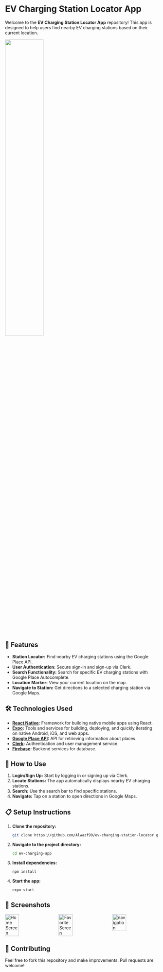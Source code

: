 # EV Charging Station Locator App

Welcome to the **EV Charging Station Locator App** repository! This app is designed to help users find nearby EV charging stations based on their current location.


<img src="https://github.com/user-attachments/assets/190d4c57-94ce-4064-bee8-e12807b8cd30" width="50%" />

## 🚀 Features

- **Station Locator:** Find nearby EV charging stations using the Google Place API.
- **User Authentication:** Secure sign-in and sign-up via Clerk.
- **Search Functionality:** Search for specific EV charging stations with Google Place Autocomplete.
- **Location Marker:** View your current location on the map.
- **Navigate to Station:** Get directions to a selected charging station via Google Maps.

## 🛠️ Technologies Used

- **[React Native](https://reactnative.dev/):** Framework for building native mobile apps using React.
- **[Expo](https://expo.dev/):** Tools and services for building, deploying, and quickly iterating on native Android, iOS, and web apps.
- **[Google Place API](https://developers.google.com/places/web-service/overview):** API for retrieving information about places.
- **[Clerk](https://clerk.dev/):** Authentication and user management service.
- **[Firebase](https://firebase.google.com/):** Backend services for database.

## 📱 How to Use

1. **Login/Sign Up:** Start by logging in or signing up via Clerk.
2. **Locate Stations:** The app automatically displays nearby EV charging stations.
3. **Search:** Use the search bar to find specific stations.
4. **Navigate:** Tap on a station to open directions in Google Maps.

## 📋 Setup Instructions

1. **Clone the repository:**

    ```bash
    git clone https://github.com/Alwazf99/ev-charging-station-locator.git
    ```

2. **Navigate to the project directory:**

    ```bash
    cd ev-charging-app
    ```

3. **Install dependencies:**

    ```bash
    npm install
    ```

4. **Start the app:**

    ```bash
    expo start
    ```

## 📸 Screenshots

<div style="display: flex; justify-content: space-between;">
    <img src="https://github.com/user-attachments/assets/1308c96b-b405-4592-8a35-f85f5d43f9bf" alt="Home Screen" width="30%" />
    <img src="https://github.com/user-attachments/assets/b3d658e0-6697-4150-94a3-619dccdd3914" alt="Favorite Screen" width="30%" />
    <img src="https://github.com/user-attachments/assets/c0e62d78-e028-46c3-84c6-8446cab2e7bd" alt="navigation" width="30%" />
</div>


## 🤝 Contributing

Feel free to fork this repository and make improvements. Pull requests are welcome!



